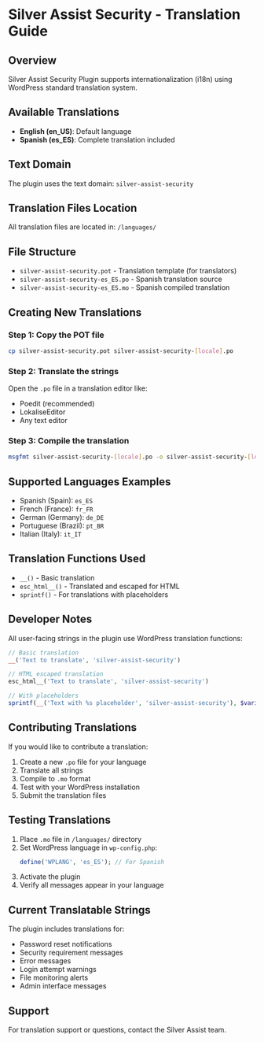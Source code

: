# Silver Assist Security - Translation Guide

## Overview
Silver Assist Security Plugin supports internationalization (i18n) using WordPress standard translation system.

## Available Translations
- **English (en_US)**: Default language
- **Spanish (es_ES)**: Complete translation included

## Text Domain
The plugin uses the text domain: `silver-assist-security`

## Translation Files Location
All translation files are located in: `/languages/`

## File Structure
- `silver-assist-security.pot` - Translation template (for translators)
- `silver-assist-security-es_ES.po` - Spanish translation source
- `silver-assist-security-es_ES.mo` - Spanish compiled translation

## Creating New Translations

### Step 1: Copy the POT file
```bash
cp silver-assist-security.pot silver-assist-security-[locale].po
```

### Step 2: Translate the strings
Open the `.po` file in a translation editor like:
- Poedit (recommended)
- LokaliseEditor
- Any text editor

### Step 3: Compile the translation
```bash
msgfmt silver-assist-security-[locale].po -o silver-assist-security-[locale].mo
```

## Supported Languages Examples
- Spanish (Spain): `es_ES`
- French (France): `fr_FR`
- German (Germany): `de_DE`
- Portuguese (Brazil): `pt_BR`
- Italian (Italy): `it_IT`

## Translation Functions Used
- `__()` - Basic translation
- `esc_html__()` - Translated and escaped for HTML
- `sprintf()` - For translations with placeholders

## Developer Notes
All user-facing strings in the plugin use WordPress translation functions:

```php
// Basic translation
__('Text to translate', 'silver-assist-security')

// HTML escaped translation
esc_html__('Text to translate', 'silver-assist-security')

// With placeholders
sprintf(__('Text with %s placeholder', 'silver-assist-security'), $variable)
```

## Contributing Translations
If you would like to contribute a translation:

1. Create a new `.po` file for your language
2. Translate all strings
3. Compile to `.mo` format
4. Test with your WordPress installation
5. Submit the translation files

## Testing Translations
1. Place `.mo` file in `/languages/` directory
2. Set WordPress language in `wp-config.php`:
   ```php
   define('WPLANG', 'es_ES'); // For Spanish
   ```
3. Activate the plugin
4. Verify all messages appear in your language

## Current Translatable Strings
The plugin includes translations for:
- Password reset notifications
- Security requirement messages
- Error messages
- Login attempt warnings
- File monitoring alerts
- Admin interface messages

## Support
For translation support or questions, contact the Silver Assist team.
